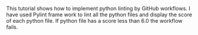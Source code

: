 This tutorial shows how to implement python linting by GitHub workflows. I have used Pylint frame work to lint all the python files and display the score of each python file. If python file has a score less than 6.0 the workflow fails. 